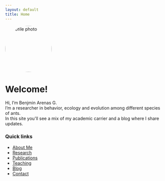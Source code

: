 ```yaml
---
layout: default
title: Home
---
```


<img src="/assets/images/profile.jpg" alt="Profile photo" width="150" style="border-radius:50%;">

# Welcome!

Hi, I’m Benjmin Arenas G.  
I’m a researcher in behavior, ecology and evolution among different species of ants.  
In this site you'll see a mix of my academic carrier and a blog where I share updates.

### Quick links
- [About Me](about.md)
- [Research](research.md)
- [Publications](publications.md)
- [Teaching](teaching.md)
- [Blog](/blog)
- [Contact](contact.md)
